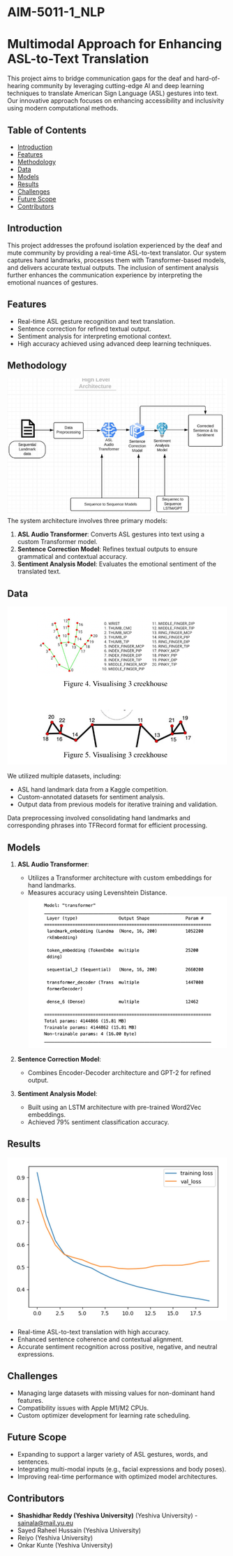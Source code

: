 # AIM-5011-1_NLP



# Multimodal Approach for Enhancing ASL-to-Text Translation

This project aims to bridge communication gaps for the deaf and hard-of-hearing community by leveraging cutting-edge AI and deep learning techniques to translate American Sign Language (ASL) gestures into text. Our innovative approach focuses on enhancing accessibility and inclusivity using modern computational methods.

## Table of Contents

- [Introduction](#introduction)
- [Features](#features)
- [Methodology](#methodology)
- [Data](#data)
- [Models](#models)
- [Results](#results)
- [Challenges](#challenges)
- [Future Scope](#future-scope)
- [Contributors](#contributors)

## Introduction

This project addresses the profound isolation experienced by the deaf and mute community by providing a real-time ASL-to-text translator. Our system captures hand landmarks, processes them with Transformer-based models, and delivers accurate textual outputs. The inclusion of sentiment analysis further enhances the communication experience by interpreting the emotional nuances of gestures.

## Features

- Real-time ASL gesture recognition and text translation.
- Sentence correction for refined textual output.
- Sentiment analysis for interpreting emotional context.
- High accuracy achieved using advanced deep learning techniques.

## Methodology
![Alt Text](images/architecture.png)
The system architecture involves three primary models:
1. **ASL Audio Transformer**: Converts ASL gestures into text using a custom Transformer model.
2. **Sentence Correction Model**: Refines textual outputs to ensure grammatical and contextual accuracy.
3. **Sentiment Analysis Model**: Evaluates the emotional sentiment of the translated text.

## Data
![Alt Text](images/data_vis.png)


We utilized multiple datasets, including:
- ASL hand landmark data from a Kaggle competition.
- Custom-annotated datasets for sentiment analysis.
- Output data from previous models for iterative training and validation.

Data preprocessing involved consolidating hand landmarks and corresponding phrases into TFRecord format for efficient processing.

## Models

1. **ASL Audio Transformer**:
   - Utilizes a Transformer architecture with custom embeddings for hand landmarks.
   - Measures accuracy using Levenshtein Distance.
![Alt Text](images/model.png)
2. **Sentence Correction Model**:
   - Combines Encoder-Decoder architecture and GPT-2 for refined output.

3. **Sentiment Analysis Model**:
   - Built using an LSTM architecture with pre-trained Word2Vec embeddings.
   - Achieved 79% sentiment classification accuracy.

## Results
![Alt Text](images/training.png)
- Real-time ASL-to-text translation with high accuracy.
- Enhanced sentence coherence and contextual alignment.
- Accurate sentiment recognition across positive, negative, and neutral expressions.

## Challenges

- Managing large datasets with missing values for non-dominant hand features.
- Compatibility issues with Apple M1/M2 CPUs.
- Custom optimizer development for learning rate scheduling.

## Future Scope

- Expanding to support a larger variety of ASL gestures, words, and sentences.
- Integrating multi-modal inputs (e.g., facial expressions and body poses).
- Improving real-time performance with optimized model architectures.

## Contributors

- **Shashidhar Reddy (Yeshiva University)** (Yeshiva University) - [sainala@mail.yu.eu](mailto:sainala@mail.yu.eu)
- Sayed Raheel Hussain (Yeshiva University)
- Reiyo (Yeshiva University)
- Onkar Kunte (Yeshiva University)


